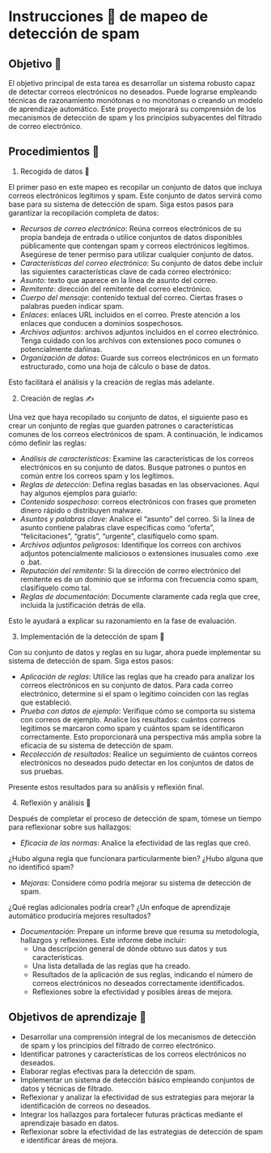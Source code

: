 # Instrucciones 🧩 de mapeo de detección de spam
## Objetivo 🚨

El objetivo principal de esta tarea es desarrollar un sistema robusto capaz de detectar correos electrónicos no deseados.
Puede lograrse empleando técnicas de razonamiento monótonas o no monótonas o creando un modelo de aprendizaje automático.
Este proyecto mejorará su comprensión de los mecanismos de detección de spam y los principios subyacentes del filtrado de correo electrónico.

## Procedimientos 🧭
1. Recogida de datos 📨

El primer paso en este mapeo es recopilar un conjunto de datos que incluya correos electrónicos legítimos y spam.
Este conjunto de datos servirá como base para su sistema de detección de spam. Siga estos pasos para garantizar la recopilación completa de datos:

- *Recursos de correo electrónico*: Reúna correos electrónicos de su propia bandeja de entrada o utilice conjuntos de datos disponibles públicamente que contengan spam y correos electrónicos legítimos. Asegúrese de tener permiso para utilizar cualquier conjunto de datos.
- *Características del correo electrónico*: Su conjunto de datos debe incluir las siguientes características clave de cada correo electrónico:
- *Asunto*: texto que aparece en la línea de asunto del correo.
- *Remitente*: dirección del remitente del correo electrónico.
- *Cuerpo del mensaje*: contenido textual del correo. Ciertas frases o palabras pueden indicar spam.
- *Enlaces*: enlaces URL incluidos en el correo. Preste atención a los enlaces que conducen a dominios sospechosos.
- *Archivos adjuntos*: archivos adjuntos incluidos en el correo electrónico. Tenga cuidado con los archivos con extensiones poco comunes o potencialmente dañinas.
- *Organización de datos*: Guarde sus correos electrónicos en un formato estructurado, como una hoja de cálculo o base de datos.

Esto facilitará el análisis y la creación de reglas más adelante.

2. Creación de reglas ✍️

Una vez que haya recopilado su conjunto de datos, el siguiente paso es crear un conjunto de reglas que guarden patrones o características comunes de los correos electrónicos de spam.
A continuación, le indicamos cómo definir las reglas:

- *Análisis de características*: Examine las características de los correos electrónicos en su conjunto de datos. Busque patrones o puntos en común entre los correos spam y los legítimos.
- *Reglas de detección*: Defina reglas basadas en las observaciones. Aquí hay algunos ejemplos para guiarlo:
- *Contenido sospechoso*: correos electrónicos con frases que prometen dinero rápido o distribuyen malware.
- *Asuntos y palabras clave*: Analice el “asunto” del correo. Si la línea de asunto contiene palabras clave específicas como “oferta”, “felicitaciones”, “gratis”, “urgente”, clasifíquelo como spam.
- *Archivos adjuntos peligrosos*: Identifique los correos con archivos adjuntos potencialmente maliciosos o extensiones inusuales como .exe o .bat.
- *Reputación del remitente*: Si la dirección de correo electrónico del remitente es de un dominio que se informa con frecuencia como spam, clasifíquelo como tal.
- *Reglas de documentación*: Documente claramente cada regla que cree, incluida la justificación detrás de ella.

Esto le ayudará a explicar su razonamiento en la fase de evaluación.

3. Implementación de la detección de spam 🧩

Con su conjunto de datos y reglas en su lugar, ahora puede implementar su sistema de detección de spam.
Siga estos pasos:

- *Aplicación de reglas*: Utilice las reglas que ha creado para analizar los correos electrónicos en su conjunto de datos.
Para cada correo electrónico, determine si el spam o legítimo coinciden con las reglas que estableció.
- *Prueba con datos de ejemplo*: Verifique cómo se comporta su sistema con correos de ejemplo.
Analice los resultados: cuántos correos legítimos se marcaron como spam y cuántos spam se identificaron correctamente.
Esto proporcionará una perspectiva más amplia sobre la eficacia de su sistema de detección de spam.
- *Recolección de resultados*: Realice un seguimiento de cuántos correos electrónicos no deseados pudo detectar en los conjuntos de datos de sus pruebas.

Presente estos resultados para su análisis y reflexión final.

4. Reflexión y análisis 💭

Después de completar el proceso de detección de spam, tómese un tiempo para reflexionar sobre sus hallazgos:

- *Eficacia de las normas*: Analice la efectividad de las reglas que creó.

¿Hubo alguna regla que funcionara particularmente bien?
¿Hubo alguna que no identificó spam?

- *Mejoras*: Considere cómo podría mejorar su sistema de detección de spam.

¿Qué reglas adicionales podría crear?
¿Un enfoque de aprendizaje automático produciría mejores resultados?

- *Documentación*: Prepare un informe breve que resuma su metodología, hallazgos y reflexiones.
Este informe debe incluir:
    - Una descripción general de dónde obtuvo sus datos y sus características.
    - Una lista detallada de las reglas que ha creado.
    - Resultados de la aplicación de sus reglas, indicando el número de correos electrónicos no deseados correctamente identificados.
    - Reflexiones sobre la efectividad y posibles áreas de mejora.

## Objetivos de aprendizaje 🎯

- Desarrollar una comprensión integral de los mecanismos de detección de spam y los principios del filtrado de correo electrónico.
- Identificar patrones y características de los correos electrónicos no deseados.
- Elaborar reglas efectivas para la detección de spam.
- Implementar un sistema de detección básico empleando conjuntos de datos y técnicas de filtrado.
- Reflexionar y analizar la efectividad de sus estrategias para mejorar la identificación de correos no deseados.
- Integrar los hallazgos para fortalecer futuras prácticas mediante el aprendizaje basado en datos.
- Reflexionar sobre la efectividad de las estrategias de detección de spam e identificar áreas de mejora.
